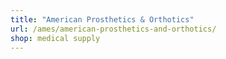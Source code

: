 ```yaml
---
title: "American Prosthetics & Orthotics"
url: /ames/american-prosthetics-and-orthotics/
shop: medical supply
---
```

